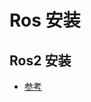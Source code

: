 # Ros 安装

## Ros2 安装

- [参考](https://docs.ros.org/en/humble/Installation/Ubuntu-Install-Debians.html)
